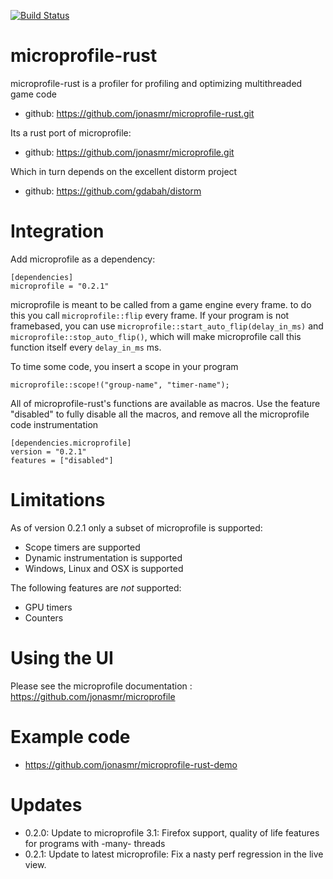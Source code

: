 [![Build Status](https://travis-ci.org/jonasmr/microprofile-rust.svg?branch=master)](https://travis-ci.org/jonasmr/microprofile-rust)

# microprofile-rust

microprofile-rust is a profiler for profiling and optimizing multithreaded game code

* github: https://github.com/jonasmr/microprofile-rust.git

Its a rust port of microprofile:

* github: https://github.com/jonasmr/microprofile.git

Which in turn depends on the excellent distorm project

* github: https://github.com/gdabah/distorm


# Integration
Add microprofile as a dependency:
```
[dependencies]
microprofile = "0.2.1"
```

microprofile is meant to be called from a game engine every frame.
to do this you call `microprofile::flip` every frame.
If your program is not framebased, you can use `microprofile::start_auto_flip(delay_in_ms)` and `microprofile::stop_auto_flip()`, which will make microprofile call this function itself every `delay_in_ms` ms.

To time some code, you insert a scope in your program
```
microprofile::scope!("group-name", "timer-name");
```

All of microprofile-rust's functions are available as macros. Use the feature "disabled" to fully disable all the macros, and remove all the microprofile code instrumentation

```
[dependencies.microprofile]
version = "0.2.1"
features = ["disabled"]
```

# Limitations
As of version 0.2.1 only a subset of microprofile is supported:
* Scope timers are supported
* Dynamic instrumentation is supported
* Windows, Linux and OSX is supported

The following features are _not_ supported:
* GPU timers
* Counters

# Using the UI
Please see the microprofile documentation : https://github.com/jonasmr/microprofile

# Example code
* https://github.com/jonasmr/microprofile-rust-demo

# Updates
* 0.2.0: Update to microprofile 3.1: Firefox support, quality of life features for programs with -many- threads
* 0.2.1: Update to latest microprofile: Fix a nasty perf regression in the live view.

